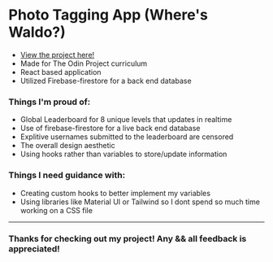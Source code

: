 # Photo Tagging App (Where's Waldo?)


- <a href="https://kfig21.github.io/photo_tagging_app/" target="_blank" rel="noopener noreferrer">View the project here!</a>
- Made for The Odin Project curriculum
- React based application
- Utilized Firebase-firestore for a back end database

<h3> Things I'm proud of: </h3>

- Global Leaderboard for 8 unique levels that updates in realtime
- Use of firebase-firestore for a live back end database
- Explitive usernames submitted to the leaderboard are censored
- The overall design aesthetic
- Using hooks rather than variables to store/update information

<h3> Things I need guidance with: </h3>

- Creating custom hooks to better implement my variables
- Using libraries like Material UI or Tailwind so I dont spend so much time working on a CSS file

-----------------------------

<h3>Thanks for checking out my project! Any && all feedback is appreciated!</h3>
